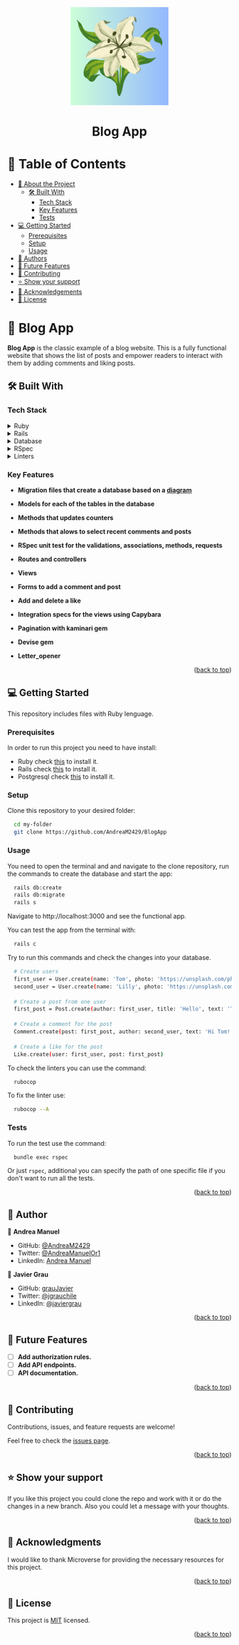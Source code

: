 <a name="readme-top"></a>
<div align="center">

  <img src=app/assets/images/logo.png width=220px>
  <h1><b>Blog App</b></h1>

</div>

# 📗 Table of Contents

- [📖 About the Project](#about-project)
  - [🛠 Built With](#built-with)
    - [Tech Stack](#tech-stack)
    - [Key Features](#key-features)
    - [Tests](#tests)
- [💻 Getting Started](#getting-started)
  - [Prerequisites](#prerequisites)
  - [Setup](#setup)
  - [Usage](#usage)
- [👥 Authors](#authors)
- [🔭 Future Features](#future-features)
- [🤝 Contributing](#contributing)
- [⭐️ Show your support](#support)
- [🙏 Acknowledgements](#acknowledgements)
- [📝 License](#license)

# 📖 Blog App <a name="about-project"></a>

**Blog App** is the classic example of a blog website. This is a fully functional website that shows the list of posts and empower readers to interact with them by adding comments and liking posts.

## 🛠 Built With <a name="built-with"></a>

### Tech Stack <a name="tech-stack"></a>

<details>
<summary>Ruby</summary>
  <ul>
    <li>
      <a href="https://www.ruby-lang.org/es/">Ruby</a>
    </li>
  </ul>
</details>

<details>
<summary>Rails</summary>
  <ul>
    <li>
      <a href="https://guides.rubyonrails.org/">Guides</a>
    </li>
  </ul>
</details>

<details>
<summary>Database</summary>
  <ul>
    <li><a href="https://www.postgresql.org/">PostgreSQL</a></li>
  </ul>
</details>

<details>
<summary>RSpec</summary>
  <ul>
    <li><a href="https://hackernoon.com/how-to-write-your-first-tests-using-rspec-in-rails-applications-hhfk2bqs">In Rails</a></li>
  </ul>
</details>

<details>
<summary>Linters</summary>
  <ul>
    <li><a href="https://github.com/microverseinc/linters-config/tree/master/ror">RoR linters</a></li>
  </ul>
</details>


### Key Features <a name="key-features"></a>

- **Migration files that create a database based on a [diagram](https://github.com/microverseinc/curriculum-rails/blob/main/blog-app/images/blog_app_erd_v1_1.png)**

- **Models for each of the tables in the database**

- **Methods that updates counters**

- **Methods that alows to select recent comments and posts**

- **RSpec unit test for the validations, associations, methods, requests**

- **Routes and controllers**

- **Views**

- **Forms to add a comment and post**

- **Add and delete a like**

- **Integration specs for the views using Capybara**

- **Pagination with kaminari gem**

- **Devise gem**

- **Letter_opener**


<p align="right">(<a href="#readme-top">back to top</a>)</p>

## 💻 Getting Started <a name="getting-started"></a>

This repository includes files with Ruby lenguage.

### Prerequisites

In order to run this project you need to have install:
- Ruby check [this](https://www.ruby-lang.org/en/) to install it.
- Rails check [this](https://www.postgresql.org/) to install it.
- Postgresql check [this](https://guides.rubyonrails.org/) to install it.

### Setup

Clone this repository to your desired folder:

```sh
  cd my-folder
  git clone https://github.com/AndreaM2429/BlogApp
```

### Usage

You need to open the terminal and and navigate to the clone repository, run the commands to create the database and start the app:

```sh
  rails db:create
  rails db:migrate
  rails s
```
Navigate to http://localhost:3000 and see the functional app.

You can test the app from the terminal with:

```sh
  rails c
```
Try to run this commands and check the changes into your database.

```sh
  # Create users
  first_user = User.create(name: 'Tom', photo: 'https://unsplash.com/photos/F_-0BxGuVvo', bio: 'Teacher from Mexico.')
  second_user = User.create(name: 'Lilly', photo: 'https://unsplash.com/photos/F_-0BxGuVvo', bio: 'Teacher from Poland.')

  # Create a post from one user
  first_post = Post.create(author: first_user, title: 'Hello', text: 'This is my first post')

  # Create a comment for the post
  Comment.create(post: first_post, author: second_user, text: 'Hi Tom!' )

  # Create a like for the post
  Like.create(user: first_user, post: first_post)
```

To check the linters you can use the command:

```sh
  rubocop
```

To fix the linter use: 

```sh
  rubocop --A
```

### Tests

To run the test use the command:

```sh
  bundle exec rspec
```

Or just `rspec`, additional you can specify the path of one specific file if you don't want to run all the tests.

<p align="right">(<a href="#readme-top">back to top</a>)</p>



## 👥 Author <a name="authors"></a>

👤 **Andrea Manuel**
- GitHub: [@AndreaM2429](https://github.com/AndreaM2429)
- Twitter: [@AndreaManuelOr1](https://twitter.com/AndreaManuelOr1)
- LinkedIn: [Andrea Manuel](https://www.linkedin.com/in/andreamanuel24/)

👤 **Javier Grau**
- GitHub: [grauJavier](https://github.com/grauJavier)
- Twitter: [@jgrauchile](https://twitter.com/jgrauchile)
- LinkedIn: [@javiergrau](https://www.linkedin.com/in/javiergrau/)

<p align="right">(<a href="#readme-top">back to top</a>)</p>



## 🔭 Future Features <a name="future-features"></a>

- [ ] **Add authorization rules.**
- [ ] **Add API endpoints.**
- [ ] **API documentation.**

<p align="right">(<a href="#readme-top">back to top</a>)</p>



## 🤝 Contributing <a name="contributing"></a>

Contributions, issues, and feature requests are welcome!

Feel free to check the [issues page](../../issues/).

<p align="right">(<a href="#readme-top">back to top</a>)</p>



## ⭐️ Show your support <a name="support"></a>

If you like this project you could clone the repo and work with it or do the changes in a new branch. Also you could let a message with your thoughts.

<p align="right">(<a href="#readme-top">back to top</a>)</p>



## 🙏 Acknowledgments <a name="acknowledgements"></a>

I would like to thank Microverse for providing the necessary resources for this project.

<p align="right">(<a href="#readme-top">back to top</a>)</p>



## 📝 License <a name="license"></a>

This project is [MIT](./LICENSE) licensed.

<p align="right">(<a href="#readme-top">back to top</a>)</p>